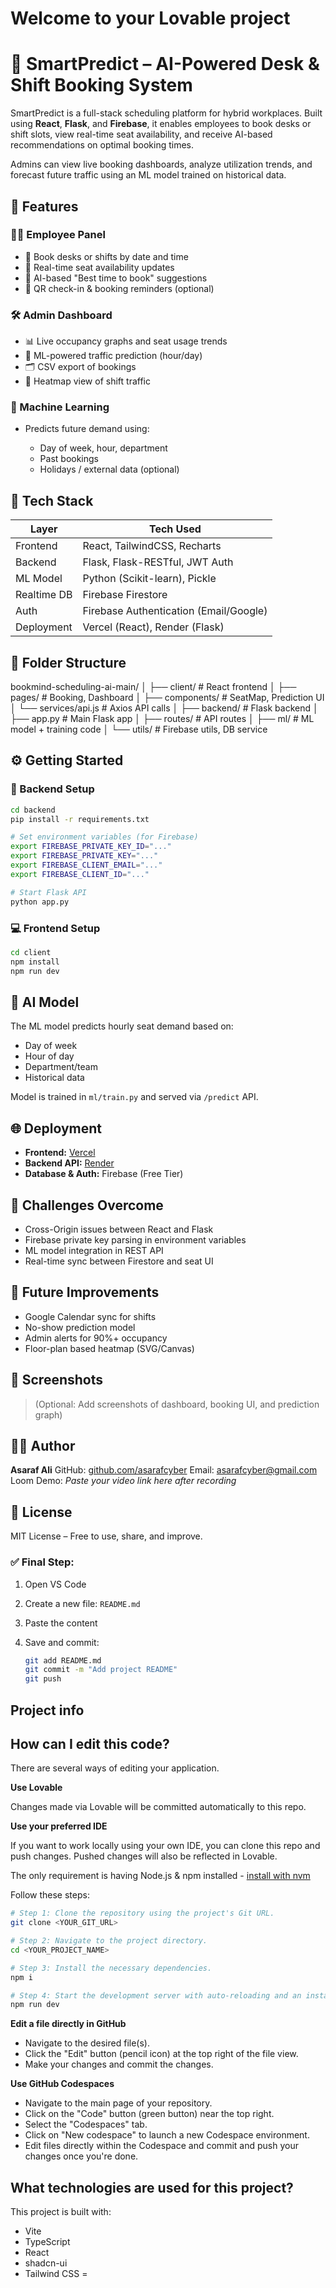 # Welcome to your Lovable project

# 🧠 SmartPredict – AI-Powered Desk & Shift Booking System

SmartPredict is a full-stack scheduling platform for hybrid workplaces. Built using **React**, **Flask**, and **Firebase**, it enables employees to book desks or shift slots, view real-time seat availability, and receive AI-based recommendations on optimal booking times.

Admins can view live booking dashboards, analyze utilization trends, and forecast future traffic using an ML model trained on historical data.

## 🚀 Features

### 👨‍💼 Employee Panel

* 📅 Book desks or shifts by date and time
* 👀 Real-time seat availability updates
* 🎯 AI-based "Best time to book" suggestions
* 🔔 QR check-in & booking reminders (optional)

### 🛠 Admin Dashboard

* 📊 Live occupancy graphs and seat usage trends
* 🔮 ML-powered traffic prediction (hour/day)
* 🗂️ CSV export of bookings
* 🧠 Heatmap view of shift traffic

### 🧠 Machine Learning

* Predicts future demand using:

  * Day of week, hour, department
  * Past bookings
  * Holidays / external data (optional)


## 🧪 Tech Stack

| Layer       | Tech Used                              |
| ----------- | -------------------------------------- |
| Frontend    | React, TailwindCSS, Recharts           |
| Backend     | Flask, Flask-RESTful, JWT Auth         |
| ML Model    | Python (Scikit-learn), Pickle          |
| Realtime DB | Firebase Firestore                     |
| Auth        | Firebase Authentication (Email/Google) |
| Deployment  | Vercel (React), Render (Flask)         |


## 📁 Folder Structure


bookmind-scheduling-ai-main/
│
├── client/                   # React frontend
│   ├── pages/                # Booking, Dashboard
│   ├── components/           # SeatMap, Prediction UI
│   └── services/api.js       # Axios API calls
│
├── backend/                 # Flask backend
│   ├── app.py                # Main Flask app
│   ├── routes/               # API routes
│   ├── ml/                   # ML model + training code
│   └── utils/                # Firebase utils, DB service


## ⚙️ Getting Started

### 🔧 Backend Setup

```bash
cd backend
pip install -r requirements.txt

# Set environment variables (for Firebase)
export FIREBASE_PRIVATE_KEY_ID="..."
export FIREBASE_PRIVATE_KEY="..."
export FIREBASE_CLIENT_EMAIL="..."
export FIREBASE_CLIENT_ID="..."

# Start Flask API
python app.py
```

### 💻 Frontend Setup

```bash
cd client
npm install
npm run dev
```


## 🧠 AI Model

The ML model predicts hourly seat demand based on:

* Day of week
* Hour of day
* Department/team
* Historical data

Model is trained in `ml/train.py` and served via `/predict` API.


## 🌐 Deployment

* **Frontend:** [Vercel](https://vercel.com)
* **Backend API:** [Render](https://render.com)
* **Database & Auth:** Firebase (Free Tier)


## 📌 Challenges Overcome

* Cross-Origin issues between React and Flask
* Firebase private key parsing in environment variables
* ML model integration in REST API
* Real-time sync between Firestore and seat UI


## 📎 Future Improvements

* Google Calendar sync for shifts
* No-show prediction model
* Admin alerts for 90%+ occupancy
* Floor-plan based heatmap (SVG/Canvas)


## 📸 Screenshots

> (Optional: Add screenshots of dashboard, booking UI, and prediction graph)


## 👨‍💻 Author

**Asaraf Ali**
GitHub: [github.com/asarafcyber](https://github.com/asarafcyber)
Email: [asarafcyber@gmail.com](mailto:asarafcyber@gmail.com)
Loom Demo: *Paste your video link here after recording*


## 📝 License

MIT License – Free to use, share, and improve.

### ✅ Final Step:

1. Open VS Code
2. Create a new file: `README.md`
3. Paste the content
4. Save and commit:
   

   ```bash
   git add README.md
   git commit -m "Add project README"
   git push
   ```

## Project info

## How can I edit this code?

There are several ways of editing your application.

**Use Lovable**


Changes made via Lovable will be committed automatically to this repo.

**Use your preferred IDE**

If you want to work locally using your own IDE, you can clone this repo and push changes. Pushed changes will also be reflected in Lovable.

The only requirement is having Node.js & npm installed - [install with nvm](https://github.com/nvm-sh/nvm#installing-and-updating)

Follow these steps:

```sh
# Step 1: Clone the repository using the project's Git URL.
git clone <YOUR_GIT_URL>

# Step 2: Navigate to the project directory.
cd <YOUR_PROJECT_NAME>

# Step 3: Install the necessary dependencies.
npm i

# Step 4: Start the development server with auto-reloading and an instant preview.
npm run dev
```

**Edit a file directly in GitHub**

- Navigate to the desired file(s).
- Click the "Edit" button (pencil icon) at the top right of the file view.
- Make your changes and commit the changes.

**Use GitHub Codespaces**

- Navigate to the main page of your repository.
- Click on the "Code" button (green button) near the top right.
- Select the "Codespaces" tab.
- Click on "New codespace" to launch a new Codespace environment.
- Edit files directly within the Codespace and commit and push your changes once you're done.

## What technologies are used for this project?

This project is built with:

- Vite
- TypeScript
- React
- shadcn-ui
- Tailwind CSS
=
